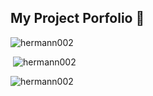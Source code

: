 ## My Project Porfolio 👋

<!--
**Hermann002/Hermann002** is a ✨ _special_ ✨ repository because its `README.md` (this file) appears on your GitHub profile.

Here are some ideas to get you started:

- 🔭 I’m currently working on ...
- 🌱 I’m currently learning ...
- 👯 I’m looking to collaborate on ...
- 🤔 I’m looking for help with ...
- 💬 Ask me about ...
- 📫 How to reach me: ...
- 😄 Pronouns: ...
- ⚡ Fun fact: ...
-->

<p><img src="https://github-readme-stats.vercel.app/api/top-langs?username=hermann002&show_icons=true&locale=en&layout=compact" alt="hermann002" /></p>

<p>&nbsp;<img src="https://github-readme-stats.vercel.app/api?username=hermann002&show_icons=true&locale=en" alt="hermann002" /></p>

<p><img src="https://github-readme-streak-stats.herokuapp.com/?user=hermann002&" alt="hermann002" /></p>
